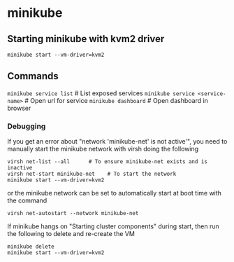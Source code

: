 # minikube

## Starting minikube with kvm2 driver

`minikube start --vm-driver=kvm2`

## Commands

`minikube service list`            # List exposed services
`minikube service <service-name>`  # Open url for service
`minikube dashboard`               # Open dashboard in browser

### Debugging

If you get an error about "network 'minikube-net' is not active'", you need to
manually start the minikube network with virsh doing the following

```
virsh net-list --all      # To ensure minikube-net exists and is inactive
virsh net-start minikube-net    # To start the network
minikube start --vm-driver=kvm2
```

or the minikube network can be set to automatically start at boot time with the command

```
virsh net-autostart --network minikube-net
```


If minikube hangs on "Starting cluster components" during start, then run
the following to delete and re-create the VM

```
minikube delete
minikube start --vm-driver=kvm2
```
